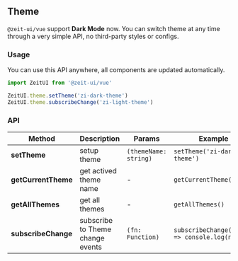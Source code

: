 ## Theme

`@zeit-ui/vue` support **Dark Mode** now. You can switch theme at any time through a very simple API, 
no third-party styles or configs.

### Usage

You can use this API anywhere, all components are updated automatically.

```js
import ZeitUI from '@zeit-ui/vue'

ZeitUI.theme.setTheme('zi-dark-theme')
ZeitUI.theme.subscribeChange('zi-light-theme')
```

### API

| Method | Description | Params | Example |
| ---------- | ---------- | -------------- | ---- |
| **setTheme** | setup theme | `(themeName: string)` | `setTheme('zi-dark-theme')` |
| **getCurrentTheme** | get actived theme name | - | `getCurrentTheme()` |
| **getAllThemes** | get all themes | - | `getAllThemes()` |
| **subscribeChange** | subscribe to Theme change events | `(fn: Function)` | `subscribeChange((name) => console.log(name))` |

